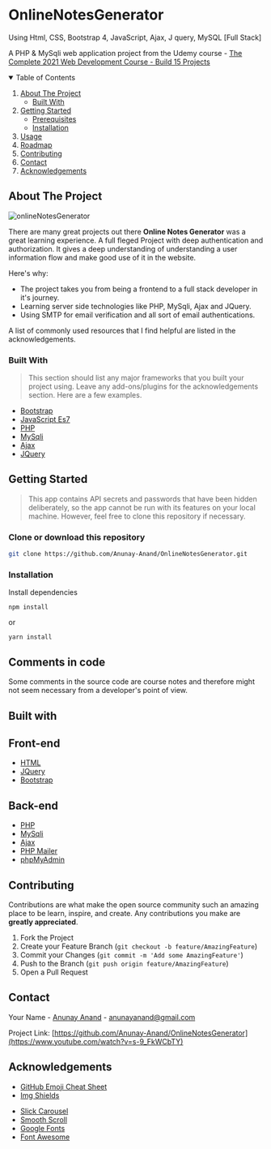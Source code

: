 # OnlineNotesGenerator
Using Html, CSS, Bootstrap 4, JavaScript, Ajax, J query, MySQL [Full Stack]

A PHP & MySqli web application project from the Udemy course - <a href="https://www.udemy.com/course/complete-web-development-course/">The Complete 2021 Web Development Course - Build 15 Projects</a>


<!-- TABLE OF CONTENTS -->
<details open="open">
  <summary>Table of Contents</summary>
  <ol>
    <li>
      <a href="#about-the-project">About The Project</a>
      <ul>
        <li><a href="#built-with">Built With</a></li>
      </ul>
    </li>
    <li>
      <a href="#getting-started">Getting Started</a>
      <ul>
        <li><a href="#prerequisites">Prerequisites</a></li>
        <li><a href="#installation">Installation</a></li>
      </ul>
    </li>
    <li><a href="#usage">Usage</a></li>
    <li><a href="#roadmap">Roadmap</a></li>
    <li><a href="#contributing">Contributing</a></li>
    <!-- <li><a href="#license">License</a></li> -->
    <li><a href="#contact">Contact</a></li>
    <li><a href="#acknowledgements">Acknowledgements</a></li>
  </ol>
</details>



<!-- ABOUT THE PROJECT -->
## About The Project

![onlineNotesGenerator](https://user-images.githubusercontent.com/55958223/127439578-f759223b-9942-4225-8393-64b13f9d3669.png)

There are many great projects out there <strong>Online Notes Generator</strong> was a great learning experience. A full fleged Project with deep authentication and authorization. It gives a deep understanding of understanding a user information flow and make good use of it in the website.

Here's why:
* The project takes you from being a frontend to a full stack developer in it's journey.
* Learning server side technologies like PHP, MySqli, Ajax and JQuery.
* Using SMTP for email verification and all sort of email authentications.

A list of commonly used resources that I find helpful are listed in the acknowledgements.

### Built With

> This section should list any major frameworks that you built your project using. Leave any add-ons/plugins for the acknowledgements section. Here are a few examples.
* [Bootstrap](https://getbootstrap.com)
* [JavaScript Es7](https://www.javascript.com/)
* [PHP](https://www.php.net/)
* [MySqli](https://www.php.net/manual/en/book.mysqli.php)
* [Ajax](https://www.w3schools.com/xml/ajax_intro.asp)
* [JQuery](https://jquery.com/)


<!-- GETTING STARTED -->
## Getting Started

> This app contains API secrets and passwords that have been hidden deliberately, so the app cannot be run with its features on your local machine. However, feel free to clone this repository if necessary.

### Clone or download this repository

  ```sh
  git clone https://github.com/Anunay-Anand/OnlineNotesGenerator.git
  ```

### Installation

Install dependencies

```
npm install
```

or

```
yarn install
```


<!-- USAGE EXAMPLES -->

## Comments in code
Some comments in the source code are course notes and therefore might not seem necessary from a developer's point of view.


<!-- Built With -->
## Built with

## Front-end
* [HTML](https://html.com/)
* [JQuery](https://jquery.com/)
* [Bootstrap](https://getbootstrap.com)

## Back-end
* [PHP](https://www.php.net/)
* [MySqli](https://www.php.net/manual/en/book.mysqli.php)
* [Ajax](https://www.w3schools.com/xml/ajax_intro.asp)
* [PHP Mailer](https://github.com/PHPMailer/PHPMailer)
* [phpMyAdmin](https://www.phpmyadmin.net/)


<!-- CONTRIBUTING -->
## Contributing

Contributions are what make the open source community such an amazing place to be learn, inspire, and create. Any contributions you make are **greatly appreciated**.

1. Fork the Project
2. Create your Feature Branch (`git checkout -b feature/AmazingFeature`)
3. Commit your Changes (`git commit -m 'Add some AmazingFeature'`)
4. Push to the Branch (`git push origin feature/AmazingFeature`)
5. Open a Pull Request



<!-- LICENSE -->
<!-- ## License -->

<!-- Distributed under the MIT License. See `LICENSE` for more information. -->

<!-- CONTACT -->
## Contact

Your Name - [Anunay Anand](https://www.linkedin.com/in/anunay-anand/) - anunayanand@gmail.com

Project Link: [https://github.com/Anunay-Anand/OnlineNotesGenerator](https://www.youtube.com/watch?v=s-9_FkWCbTY)



<!-- ACKNOWLEDGEMENTS -->
## Acknowledgements
* [GitHub Emoji Cheat Sheet](https://www.webpagefx.com/tools/emoji-cheat-sheet)
* [Img Shields](https://shields.io)
<!-- * [Choose an Open Source License](https://choosealicense.com)
* [Animate.css](https://daneden.github.io/animate.css)
* [Loaders.css](https://connoratherton.com/loaders) -->
* [Slick Carousel](https://kenwheeler.github.io/slick)
* [Smooth Scroll](https://github.com/cferdinandi/smooth-scroll)
* [Google Fonts](https://fonts.google.com/)
* [Font Awesome](https://fontawesome.com)
